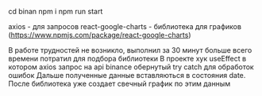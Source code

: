 cd binan
npm i
npm run start


axios - для запросов
react-google-charts - библиотека для графиков (https://www.npmjs.com/package/react-google-charts)

В работе трудностей не возникло, выполнил за 30 минут больше всего времени потратил для подбора библиотеки
В проекте хук useEffect в котором axios запрос на api binance обернутый try catch для обработок ошибок
Дальше полученные данные вставляються в состояния date. После библиотека уже создает свечный график по этим данным